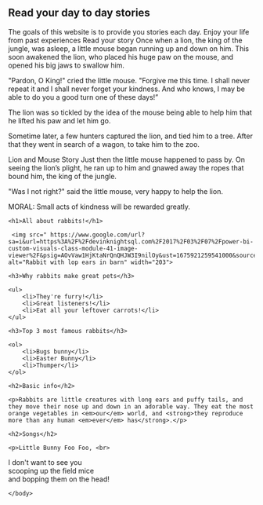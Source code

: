 ## Read your day to day stories
The goals of this website is to provide you stories each day. Enjoy your life from past experiences
 Read your story
Once when a lion, the king of the jungle, was asleep, a little mouse began running up and down on him. This soon awakened the lion, who placed his huge paw on the mouse, and opened his big jaws to swallow him.

"Pardon, O King!" cried the little mouse. "Forgive me this time. I shall never repeat it and I shall never forget your kindness. And who knows, I may be able to do you a good turn one of these days!”

The lion was so tickled by the idea of the mouse being able to help him that he lifted his paw and let him go.

Sometime later, a few hunters captured the lion, and tied him to a tree. After that they went in search of a wagon, to take him to the zoo.

Lion and Mouse Story
Just then the little mouse happened to pass by. On seeing the lion’s plight, he ran up to him and gnawed away the ropes that bound him, the king of the jungle.

"Was I not right?" said the little mouse, very happy to help the lion.

MORAL: Small acts of kindness will be rewarded greatly.

<!DOCTYPE html>
<html>
    <head>
        <meta charset="utf-8">
        <title>HTML: Images</title>
    </head>
    <body>

    <h1>All about rabbits!</h1>
   
     <img src=" https://www.google.com/url?sa=i&url=https%3A%2F%2Fdevinknightsql.com%2F2017%2F03%2F07%2Fpower-bi-custom-visuals-class-module-41-image-viewer%2F&psig=AOvVaw1HjKtaNrQnQHJW3I9nilOy&ust=1675921259541000&source=images&cd=vfe&ved=0CBAQjRxqFwoTCPCuwsGbhf0CFQAAAAAdAAAAABAD.png" alt="Rabbit with lop ears in barn" width="203">
    
    <h3>Why rabbits make great pets</h3>
    
    <ul>
        <li>They're furry!</li>
        <li>Great listeners!</li>
        <li>Eat all your leftover carrots!</li>
    </ul>
    
    <h3>Top 3 most famous rabbits</h3>
    
    <ol>
        <li>Bugs bunny</li>
        <li>Easter Bunny</li>
        <li>Thumper</li>
    </ol>
    
    <h2>Basic info</h2>
    
    <p>Rabbits are little creatures with long ears and puffy tails, and they move their nose up and down in an adorable way. They eat the most orange vegetables in <em>our</em> world, and <strong>they reproduce more than any human <em>ever</em> has</strong>.</p>
    
    <h2>Songs</h2>
    
    <p>Little Bunny Foo Foo, <br>
I don't want to see you <br>
scooping up the field mice <br>
and bopping them on the head!</p>

    </body>
</html>

